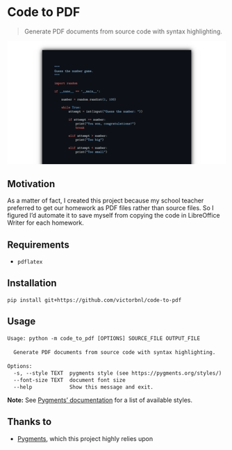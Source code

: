 # Code to PDF

> Generate PDF documents from source code with syntax highlighting.

<p align="center">
    <img src=".readme/screenshot.png">
</p>

## Motivation

As a matter of fact, I created this project because my school teacher preferred to get our homework as PDF files rather than source files. So I figured I’d automate it to save myself from copying the code in LibreOffice Writer for each homework.

## Requirements

- `pdflatex`

## Installation

```
pip install git+https://github.com/victorbnl/code-to-pdf
```

## Usage

```
Usage: python -m code_to_pdf [OPTIONS] SOURCE_FILE OUTPUT_FILE

  Generate PDF documents from source code with syntax highlighting.

Options:
  -s, --style TEXT  pygments style (see https://pygments.org/styles/)
  --font-size TEXT  document font size
  --help            Show this message and exit.
```

**Note:** See [Pygments’ documentation](https://pygments.org/styles/) for a list of available styles.

## Thanks to

- [Pygments](https://pygments.org/), which this project highly relies upon
